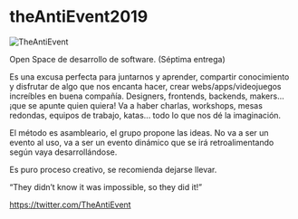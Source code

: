 # theAntiEvent2019

![TheAntiEvent](https://raw.githubusercontent.com/theantievent/theAntiEvent/master/docs/assets/theantievent_logo.png)

Open Space de desarrollo de software. (Séptima entrega)

Es una excusa perfecta para juntarnos y aprender, compartir conocimiento y disfrutar de algo que nos encanta hacer, crear webs/apps/videojuegos increíbles en buena compañía. Designers, frontends, backends, makers… ¡que se apunte quien quiera! Va a haber charlas, workshops, mesas redondas, equipos de trabajo, katas... todo lo que nos dé la imaginación.

El método es asambleario, el grupo propone las ideas. No va a ser un evento al uso, va a ser un evento dinámico que se irá retroalimentando según vaya desarrollándose.

Es puro proceso creativo, se recomienda dejarse llevar.

“They didn’t know it was impossible, so they did it!”

https://twitter.com/TheAntiEvent
